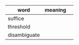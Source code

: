 | word         | meaning |     |
| ------------ | ------- | --- |
| suffice      |         |     |
| threshold    |         |     |
| disambiguate |         |     |

